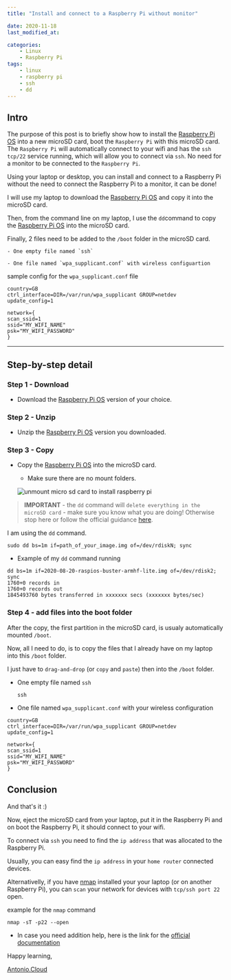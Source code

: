 ```yaml
---
title: "Install and connect to a Raspberry Pi without monitor"

date: 2020-11-18
last_modified_at:

categories:
    - Linux
    - Raspberry Pi
tags:
    - linux
    - raspberry pi
    - ssh
    - dd
---
```


## Intro 

The purpose of this post is to briefly show how to install the [Raspberry Pi OS](https://www.raspberrypi.org/software/operating-systems/) into a new microSD card, boot the `Raspberry Pi` with this microSD card. The `Raspberry Pi` will automatically connect to your wifi and has the `ssh tcp/22` service running, which will allow you to connect via `ssh`. No need for a monitor to be connected to the `Raspberry Pi`.

Using your laptop or desktop, you can install and connect to a Raspberry Pi without the need to connect the Raspberry Pi to a monitor, it can be done!

I will use my laptop to download the [Raspberry Pi OS](https://www.raspberrypi.org/software/operating-systems/) and copy it into the microSD card.

Then, from the command line on my laptop, I use the `dd`command to copy the [Raspberry Pi OS](https://www.raspberrypi.org/software/operating-systems/) into the microSD card.

Finally, 2 files need to be added to the `/boot` folder in the microSD card.

    - One empty file named `ssh`

    - One file named `wpa_supplicant.conf` with wireless configuartion

sample config for the `wpa_supplicant.conf` file

```
country=GB
ctrl_interface=DIR=/var/run/wpa_supplicant GROUP=netdev
update_config=1

network={
scan_ssid=1
ssid="MY_WIFI_NAME"
psk="MY_WIFI_PASSWORD"
}
```

---

## Step-by-step detail

### Step 1 - Download

* Download the [Raspberry Pi OS](https://www.raspberrypi.org/software/operating-systems/) version of your choice.

### Step 2 - Unzip

* Unzip the [Raspberry Pi OS](https://www.raspberrypi.org/software/operating-systems/) version you downloaded.

### Step 3 - Copy

* Copy the [Raspberry Pi OS](https://www.raspberrypi.org/software/operating-systems/) into the microSD card.

  * Make sure there are no mount folders.
  
  ![unmount micro sd card to install raspberry pi](/assets/images/unmount-micro-sd-card-to-install-raspberry-pi.jpg)

> **IMPORTANT** - the `dd` command will `delete everything in the microSD card` - make sure you know what you are doing! Otherwise stop here or follow the official guidance [here](https://www.raspberrypi.org/documentation/installation/installing-images/README.md).

I am using the `dd` command.

`sudo dd bs=1m if=path_of_your_image.img of=/dev/rdiskN; sync`

* Example of my `dd` command running

```
dd bs=1m if=2020-08-20-raspios-buster-armhf-lite.img of=/dev/rdisk2; sync
1760+0 records in
1760+0 records out
1845493760 bytes transferred in xxxxxxx secs (xxxxxxx bytes/sec)
```

### Step 4 - add files into the boot folder

After the copy, the first partition in the microSD card, is usualy automatically mounted `/boot`.

Now, all I need to do, is to copy the files that I already have on my laptop into this `/boot` folder.

I just have to `drag-and-drop` (or `copy` and `paste`) then into the `/boot` folder.

* One empty file named `ssh`

    `ssh`
    
* One file named `wpa_supplicant.conf` with your wireless configuration

```
country=GB
ctrl_interface=DIR=/var/run/wpa_supplicant GROUP=netdev
update_config=1

network={
scan_ssid=1
ssid="MY_WIFI_NAME"
psk="MY_WIFI_PASSWORD"
}
```

## Conclusion

And that's it :)

Now, eject the microSD card from your laptop, put it in the Raspberry Pi and on boot the Raspberry Pi, it should connect to your wifi.

To connect via `ssh` you need to find the `ip address` that was allocated to the Raspberry Pi.

Usually, you can easy find the `ip address` in your `home router` connected devices.

Alternativelly, if you have [nmap](https://en.wikipedia.org/wiki/Nmap) installed your your laptop (or on another Raspberry Pi), you can `scan` your network for devices with `tcp/ssh port 22` open.

example for the `nmap` command

`nmap -sT -p22 --open`


- In case you need addition help, here is the link for the [official documentation](https://www.raspberrypi.org/documentation/installation/installing-images/README.md)


Happy learning,

[Antonio.Cloud](https://antonio.cloud)

